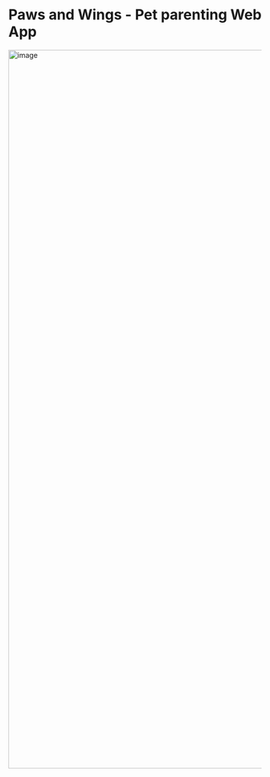 # Paws and Wings - Pet parenting Web App
<img width="1431" alt="image" src="https://github.com/user-attachments/assets/aa098173-95f8-424b-8544-1ba4aef6f64a" />

